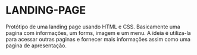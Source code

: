 # LANDING-PAGE
 Protótipo de uma landing page usando HTML e CSS. Basicamente uma pagina com informações, um forms, imagem e um menu. A ideia é utiliza-la para acessar outras paginas e fornecer mais informações assim como uma pagina de apresentação.
